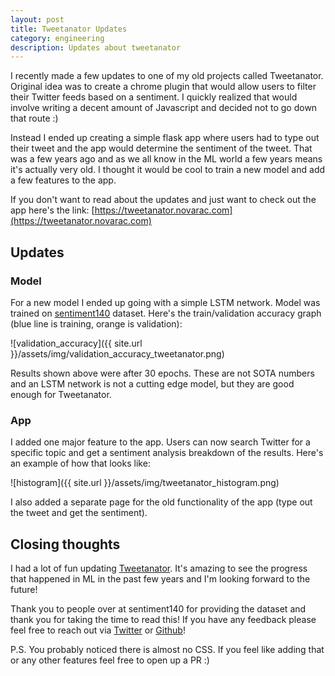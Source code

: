```yaml
---
layout: post
title: Tweetanator Updates
category: engineering
description: Updates about tweetanator
---
```


I recently made a few updates to one of my old projects called Tweetanator. Original idea was to create a chrome plugin that would allow users to filter their Twitter feeds based on a sentiment. I quickly realized that would involve writing a decent amount of Javascript and decided not to go down that route :) 

Instead I ended up creating a simple flask app where users had to type out their tweet and the app would determine the sentiment of the tweet. That was a few years ago and as we all know in the ML world a few years means it's actually very old. I thought it would be cool to train a new model and add a few features to the app. 

If you don't want to read about the updates and just want to check out the app here's the link: [https://tweetanator.novarac.com](https://tweetanator.novarac.com)

## Updates

### Model

For a new model I ended up going with a simple LSTM network. Model was trained on [sentiment140](http://help.sentiment140.com/for-students) dataset. Here's the train/validation accuracy graph (blue line is training, orange is validation):

![validation_accuracy]({{ site.url }}/assets/img/validation_accuracy_tweetanator.png)

Results shown above were after 30 epochs. These are not SOTA numbers and an LSTM network is not a cutting edge model, but they are good enough for Tweetanator. 

### App 

I added one major feature to the app. Users can now search Twitter for a specific topic and get a sentiment analysis breakdown of the results. Here's an example of how that looks like:

![histogram]({{ site.url }}/assets/img/tweetanator_histogram.png)

I also added a separate page for the old functionality of the app (type out the tweet and get the sentiment). 

## Closing thoughts

I had a lot of fun updating [Tweetanator](https://tweetanator.novarac.com). It's amazing to see the progress that happened in ML in the past few years and I'm looking forward to the future!	

Thank you to people over at sentiment140 for providing the dataset and thank you for taking the time to read this! If you have any feedback please feel free to reach out via [Twitter](https://twitter.com/novica93) or [Github](https://github.com/novarac23)!

P.S. You probably noticed there is almost no CSS. If you feel like adding that or any other features feel free to open up a PR :) 
